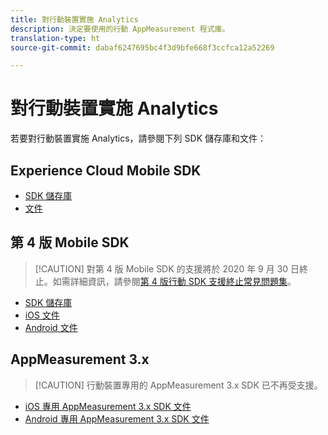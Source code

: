 ```yaml
---
title: 對行動裝置實施 Analytics
description: 決定要使用的行動 AppMeasurement 程式庫。
translation-type: ht
source-git-commit: dabaf6247695bc4f3d9bfe668f3ccfca12a52269

---
```



# 對行動裝置實施 Analytics

若要對行動裝置實施 Analytics，請參閱下列 SDK 儲存庫和文件：

## Experience Cloud Mobile SDK

* [SDK 儲存庫](https://github.com/Adobe-Marketing-Cloud/aep-sdks-documentation/blob/master/resources/frequently-asked-questions/current-sdk-versions.md)
* [文件](https://aep-sdks.gitbook.io/docs/)

## 第 4 版 Mobile SDK

>[!CAUTION] 對第 4 版 Mobile SDK 的支援將於 2020 年 9 月 30 日終止。如需詳細資訊，請參閱[第 4 版行動 SDK 支援終止常見問題集](https://aep-sdks.gitbook.io/docs/version-4-sdk-end-of-support-faq)。

* [SDK 儲存庫](https://github.com/Adobe-Marketing-Cloud/mobile-services/tree/master/sdks)
* [iOS 文件](https://docs.adobe.com/content/help/zh-Hant/mobile-services/ios/overview.html)
* [Android 文件](https://docs.adobe.com/content/help/zh-Hant/mobile-services/android/overview.html)

## AppMeasurement 3.x

>[!CAUTION] 行動裝置專用的 AppMeasurement 3.x SDK 已不再受支援。

* [ iOS 專用 AppMeasurement 3.x SDK 文件](../../assets/adobe_mobile_ios_3x.pdf)
* [ Android 專用 AppMeasurement 3.x SDK 文件](../../assets/android_3x.pdf)
